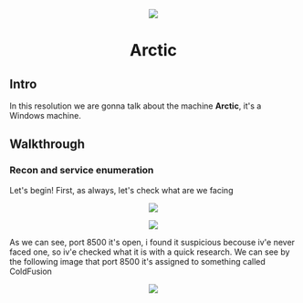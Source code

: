 <p align="center">
  <img src="https://github.com/Warrior9912/Hack-the-Box-Walkthroughs/assets/34217036/adb618d8-13e7-47f4-af38-cbee53f3b206">
</p>

<h1 align="center">Arctic</h1>

<h2>Intro</h2>
<p>In this resolution we are gonna talk about the machine <strong>Arctic</strong>, it's a Windows machine.</p>

<h2>Walkthrough</h2>

<h3>Recon and service enumeration</h3>

<p>Let's begin! First, as always, let's check what are we facing</p>

<p align="center">
  <img src="https://github.com/Warrior9912/Hack-the-Box-Walkthroughs/assets/34217036/0d524819-b4ff-406b-9c05-ed3836d0d564">
</p>

<p align="center">
  <img src="https://github.com/Warrior9912/Hack-the-Box-Walkthroughs/assets/34217036/c42d893c-6c76-442d-9858-bec06143b638">
</p>

<p>As we can see, port 8500 it's open, i found it suspicious becouse iv'e never faced one, so iv'e checked what it is with a quick research. We can see by the following image that port 8500 it's assigned to something
called ColdFusion</p>

<p align="center">
  <img src="https://github.com/Warrior9912/Hack-the-Box-Walkthroughs/assets/34217036/5323520f-ba94-490b-9d94-bb80f61127ca">
</p>

